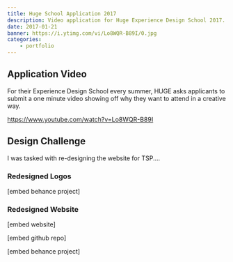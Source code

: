 ```yaml
---
title: Huge School Application 2017
description: Video application for Huge Experience Design School 2017.
date: 2017-01-21
banner: https://i.ytimg.com/vi/Lo8WQR-B89I/0.jpg
categories:
    - portfolio
---
```


## Application Video

For their Experience Design School every summer, HUGE asks applicants to submit a one minute video showing off why they want to attend in a creative way.

https://www.youtube.com/watch?v=Lo8WQR-B89I

## Design Challenge

I was tasked with re-designing the website for TSP....

### Redesigned Logos

[embed behance project]

### Redesigned Website

[embed website]

[embed github repo]

[embed behance project]
